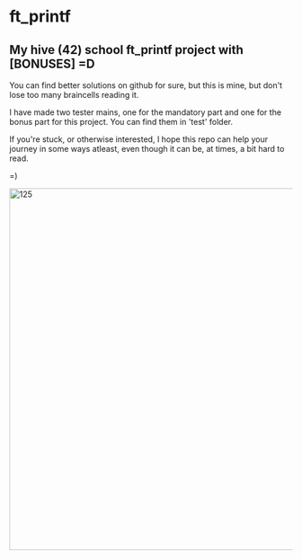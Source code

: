 # ft_printf
## My hive (42) school ft_printf project with [BONUSES] =D

You can find better solutions on github for sure, but this is mine, but don't lose too many braincells reading it.

I have made two tester mains, one for the mandatory part and one for the bonus part for this project. You can find them in 'test' folder. 

If you're stuck, or otherwise interested, I hope this repo can help your journey in some ways atleast, even though it can be, at times, a bit hard to read.

=)

<img width="644" alt="125" src="https://user-images.githubusercontent.com/97135325/207169463-6830b696-0457-46cd-a2da-570cf1147779.png">
